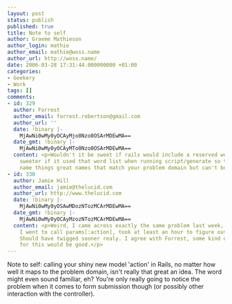 ```yaml
---
layout: post
status: publish
published: true
title: Note to self
author: Graeme Mathieson
author_login: mathie
author_email: mathie@woss.name
author_url: http://woss.name/
date: 2006-03-28 17:31:44.000000000 +01:00
categories:
- Geekery
- Work
tags: []
comments:
- id: 329
  author: Forrest
  author_email: forrest.robertson@gmail.com
  author_url: ''
  date: !binary |-
    MjAwNi0wMy0yOCAyMjo0Nzo0OSArMDEwMA==
  date_gmt: !binary |-
    MjAwNi0wMy0yOCAyMTo0Nzo0OSArMDEwMA==
  content: <p>Wouldn't it be sweet if rails would include a reserved word list?  Even
    sweeter if it used that word list when running script/generate so that you couldn't
    name things great names that match your problem domain but can't be used?</p>
- id: 330
  author: Jamie Hill
  author_email: jamie@thelucid.com
  author_url: http://www.thelucid.com
  date: !binary |-
    MjAwNi0wMy0yOSAwMDozNTozMCArMDEwMA==
  date_gmt: !binary |-
    MjAwNi0wMy0yOCAyMzozNTozMCArMDEwMA==
  content: <p>Weird, I came across exactly the same problem last week, was fine until
    I went to call params[:action], took at least an hour to figure out what was wrong.
    Should have twigged sooner realy. I agree with Forrest, some kind of safeguard
    for this would be good.</p>
---
```

Note to self: calling your shiny new model 'action' in Rails, no matter how well it maps to the problem domain, isn't really that great an idea.  The word might even sound familiar, eh?  You're only really going to notice the problem when it comes to form submission though (or possibly other interaction with the controller).
